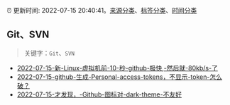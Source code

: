 :alarm_clock: 更新时间: 2022-07-15 20:40:41。[来源分类](../README.md)、[标签分类](../TAGS.md)、[时间分类](../TIMELINE.md)

## Git、SVN


> 关键字：`Git`、`SVN`



- [2022-07-15-新-Linux-虚拟机前-10-秒-github-极快,-然后就-80kb/s-了](https://www.v2ex.com/t/866524) 
- [2022-07-15-github-生成-Personal-access-tokens，不显示-token-怎么破？](https://www.v2ex.com/t/866521) 
- [2022-07-15-才发现，-Github-图标对-dark-theme-不友好](https://www.v2ex.com/t/866512) 